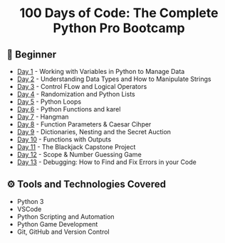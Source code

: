 <h1 align="center">100 Days of Code: The Complete Python Pro Bootcamp
</h1>

## 🔰 Beginner 
- [Day 1](https://github.com/a092devs/100-days-of-python/tree/master/day01) - Working with Variables in Python to Manage Data
- [Day 2](https://github.com/a092devs/100-days-of-python/tree/master/day02) - Understanding Data Types and How to Manipulate Strings
- [Day 3](https://github.com/a092devs/100-days-of-python/tree/master/day03) - Control FLow and Logical Operators
- [Day 4](https://github.com/a092devs/100-days-of-python/tree/master/day04) - Randomization and Python Lists
- [Day 5](https://github.com/a092devs/100-days-of-python/tree/master/day05) - Python Loops
- [Day 6](https://github.com/a092devs/100-days-of-python/tree/master/day06) - Python Functions and karel
- [Day 7](https://github.com/a092devs/100-days-of-python/tree/master/day07) - Hangman
- [Day 8](https://github.com/a092devs/100-days-of-python/tree/master/day08) - Function Parameters & Caesar Cihper
- [Day 9](https://github.com/a092devs/100-days-of-python/tree/master/day09) - Dictionaries, Nesting and the Secret Auction
- [Day 10](https://github.com/a092devs/100-days-of-python/tree/master/day10) - Functions with Outputs
- [Day 11](https://github.com/a092devs/100-days-of-python/tree/master/day11) - The Blackjack Capstone Project
- [Day 12](https://github.com/a092devs/100-days-of-python/tree/master/day12) - Scope & Number Guessing Game
- [Day 13](https://github.com/a092devs/100-days-of-python/tree/master/day13) - Debugging: How to Find and Fix Errors in your Code


## ⚙ Tools and Technologies Covered
- Python 3
- VSCode
- Python Scripting and Automation
- Python Game Development
- Git, GitHub and Version Control